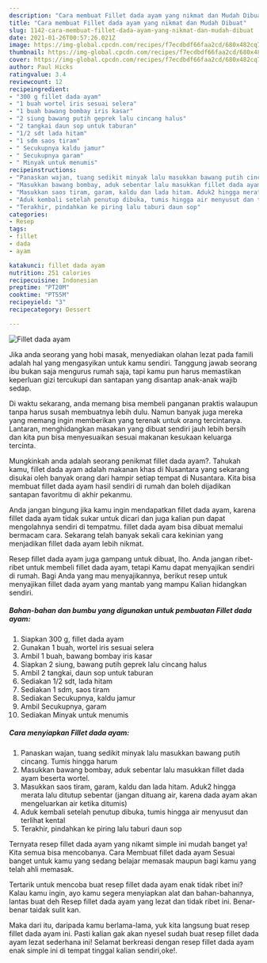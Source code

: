 ```yaml
---
description: "Cara membuat Fillet dada ayam yang nikmat dan Mudah Dibuat"
title: "Cara membuat Fillet dada ayam yang nikmat dan Mudah Dibuat"
slug: 1142-cara-membuat-fillet-dada-ayam-yang-nikmat-dan-mudah-dibuat
date: 2021-01-26T00:57:26.021Z
image: https://img-global.cpcdn.com/recipes/f7ecdbdf66faa2cd/680x482cq70/fillet-dada-ayam-foto-resep-utama.jpg
thumbnail: https://img-global.cpcdn.com/recipes/f7ecdbdf66faa2cd/680x482cq70/fillet-dada-ayam-foto-resep-utama.jpg
cover: https://img-global.cpcdn.com/recipes/f7ecdbdf66faa2cd/680x482cq70/fillet-dada-ayam-foto-resep-utama.jpg
author: Paul Hicks
ratingvalue: 3.4
reviewcount: 12
recipeingredient:
- "300 g fillet dada ayam"
- "1 buah wortel iris sesuai selera"
- "1 buah bawang bombay iris kasar"
- "2 siung bawang putih geprek lalu cincang halus"
- "2 tangkai daun sop untuk taburan"
- "1/2 sdt lada hitam"
- "1 sdm saos tiram"
- " Secukupnya kaldu jamur"
- " Secukupnya garam"
- " Minyak untuk menumis"
recipeinstructions:
- "Panaskan wajan, tuang sedikit minyak lalu masukkan bawang putih cincang. Tumis hingga harum"
- "Masukkan bawang bombay, aduk sebentar lalu masukkan fillet dada ayam beserta wortel."
- "Masukkan saos tiram, garam, kaldu dan lada hitam. Aduk2 hingga merata lalu ditutup sebentar (jangan dituang air, karena dada ayam akan mengeluarkan air ketika ditumis)"
- "Aduk kembali setelah penutup dibuka, tumis hingga air menyusut dan terlihat kental"
- "Terakhir, pindahkan ke piring lalu taburi daun sop"
categories:
- Resep
tags:
- fillet
- dada
- ayam

katakunci: fillet dada ayam 
nutrition: 251 calories
recipecuisine: Indonesian
preptime: "PT20M"
cooktime: "PT55M"
recipeyield: "3"
recipecategory: Dessert

---
```



![Fillet dada ayam](https://img-global.cpcdn.com/recipes/f7ecdbdf66faa2cd/680x482cq70/fillet-dada-ayam-foto-resep-utama.jpg)

Jika anda seorang yang hobi masak, menyediakan olahan lezat pada famili adalah hal yang mengasyikan untuk kamu sendiri. Tanggung jawab seorang ibu bukan saja mengurus rumah saja, tapi kamu pun harus memastikan keperluan gizi tercukupi dan santapan yang disantap anak-anak wajib sedap.

Di waktu  sekarang, anda memang bisa membeli panganan praktis walaupun tanpa harus susah membuatnya lebih dulu. Namun banyak juga mereka yang memang ingin memberikan yang terenak untuk orang tercintanya. Lantaran, menghidangkan masakan yang dibuat sendiri jauh lebih bersih dan kita pun bisa menyesuaikan sesuai makanan kesukaan keluarga tercinta. 



Mungkinkah anda adalah seorang penikmat fillet dada ayam?. Tahukah kamu, fillet dada ayam adalah makanan khas di Nusantara yang sekarang disukai oleh banyak orang dari hampir setiap tempat di Nusantara. Kita bisa membuat fillet dada ayam hasil sendiri di rumah dan boleh dijadikan santapan favoritmu di akhir pekanmu.

Anda jangan bingung jika kamu ingin mendapatkan fillet dada ayam, karena fillet dada ayam tidak sukar untuk dicari dan juga kalian pun dapat mengolahnya sendiri di tempatmu. fillet dada ayam bisa dibuat memalui bermacam cara. Sekarang telah banyak sekali cara kekinian yang menjadikan fillet dada ayam lebih nikmat.

Resep fillet dada ayam juga gampang untuk dibuat, lho. Anda jangan ribet-ribet untuk membeli fillet dada ayam, tetapi Kamu dapat menyajikan sendiri di rumah. Bagi Anda yang mau menyajikannya, berikut resep untuk menyajikan fillet dada ayam yang mantab yang mampu Kalian hidangkan sendiri.

<!--inarticleads1-->

##### Bahan-bahan dan bumbu yang digunakan untuk pembuatan Fillet dada ayam:

1. Siapkan 300 g, fillet dada ayam
1. Gunakan 1 buah, wortel iris sesuai selera
1. Ambil 1 buah, bawang bombay iris kasar
1. Siapkan 2 siung, bawang putih geprek lalu cincang halus
1. Ambil 2 tangkai, daun sop untuk taburan
1. Sediakan 1/2 sdt, lada hitam
1. Sediakan 1 sdm, saos tiram
1. Sediakan  Secukupnya, kaldu jamur
1. Ambil  Secukupnya, garam
1. Sediakan  Minyak untuk menumis




<!--inarticleads2-->

##### Cara menyiapkan Fillet dada ayam:

1. Panaskan wajan, tuang sedikit minyak lalu masukkan bawang putih cincang. Tumis hingga harum
1. Masukkan bawang bombay, aduk sebentar lalu masukkan fillet dada ayam beserta wortel.
1. Masukkan saos tiram, garam, kaldu dan lada hitam. Aduk2 hingga merata lalu ditutup sebentar (jangan dituang air, karena dada ayam akan mengeluarkan air ketika ditumis)
1. Aduk kembali setelah penutup dibuka, tumis hingga air menyusut dan terlihat kental
1. Terakhir, pindahkan ke piring lalu taburi daun sop




Ternyata resep fillet dada ayam yang nikamt simple ini mudah banget ya! Kita semua bisa mencobanya. Cara Membuat fillet dada ayam Sesuai banget untuk kamu yang sedang belajar memasak maupun bagi kamu yang telah ahli memasak.

Tertarik untuk mencoba buat resep fillet dada ayam enak tidak ribet ini? Kalau kamu ingin, ayo kamu segera menyiapkan alat dan bahan-bahannya, lantas buat deh Resep fillet dada ayam yang lezat dan tidak ribet ini. Benar-benar taidak sulit kan. 

Maka dari itu, daripada kamu berlama-lama, yuk kita langsung buat resep fillet dada ayam ini. Pasti kalian gak akan nyesel sudah buat resep fillet dada ayam lezat sederhana ini! Selamat berkreasi dengan resep fillet dada ayam enak simple ini di tempat tinggal kalian sendiri,oke!.


